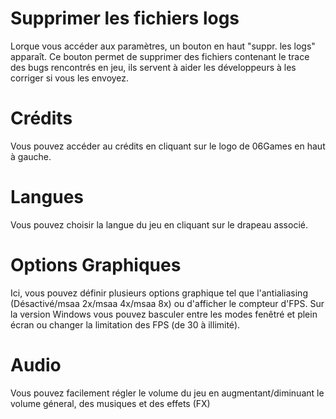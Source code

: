 <!-- TITLE: 3.2. Paramètres -->
<!-- SUBTITLE:  -->

# Supprimer les fichiers logs
Lorque vous accéder aux paramètres, un bouton en haut "suppr. les logs" apparaît. Ce bouton permet de supprimer des fichiers contenant le trace des bugs rencontrés en jeu, ils servent à aider les développeurs à les corriger si vous les envoyez.

# Crédits
Vous pouvez accéder au crédits en cliquant sur le logo de 06Games en haut à gauche. 

# Langues
Vous pouvez choisir la langue du jeu en cliquant sur le drapeau associé.

# Options Graphiques
Ici, vous pouvez définir plusieurs options graphique tel que l'antialiasing (Désactivé/msaa 2x/msaa 4x/msaa 8x) ou d'afficher le compteur d'FPS.
Sur la version Windows vous pouvez basculer entre les modes fenêtré et plein écran ou changer la limitation des FPS (de 30 à illimité).

# Audio
Vous pouvez facilement régler le volume du jeu en augmentant/diminuant le volume géneral, des musiques et des effets (FX)